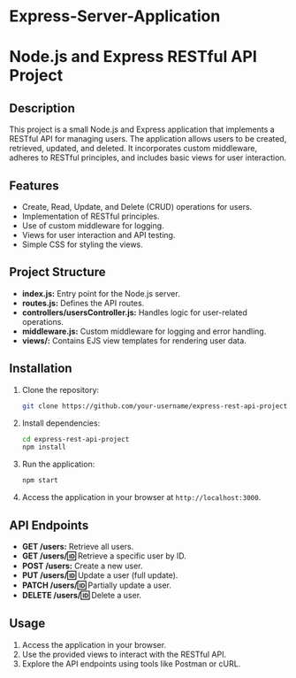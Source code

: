 # Express-Server-Application
# Node.js and Express RESTful API Project

## Description

This project is a small Node.js and Express application that implements a RESTful API for managing users. The application allows users to be created, retrieved, updated, and deleted. It incorporates custom middleware, adheres to RESTful principles, and includes basic views for user interaction.

## Features

- Create, Read, Update, and Delete (CRUD) operations for users.
- Implementation of RESTful principles.
- Use of custom middleware for logging.
- Views for user interaction and API testing.
- Simple CSS for styling the views.

## Project Structure

- **index.js:** Entry point for the Node.js server.
- **routes.js:** Defines the API routes.
- **controllers/usersController.js:** Handles logic for user-related operations.
- **middleware.js:** Custom middleware for logging and error handling.
- **views/:** Contains EJS view templates for rendering user data.

## Installation

1. Clone the repository:

    ```bash
    git clone https://github.com/your-username/express-rest-api-project.git
    ```

2. Install dependencies:

    ```bash
    cd express-rest-api-project
    npm install
    ```

3. Run the application:

    ```bash
    npm start
    ```

4. Access the application in your browser at `http://localhost:3000`.

## API Endpoints

- **GET /users:** Retrieve all users.
- **GET /users/:id:** Retrieve a specific user by ID.
- **POST /users:** Create a new user.
- **PUT /users/:id:** Update a user (full update).
- **PATCH /users/:id:** Partially update a user.
- **DELETE /users/:id:** Delete a user.

## Usage

1. Access the application in your browser.
2. Use the provided views to interact with the RESTful API.
3. Explore the API endpoints using tools like Postman or cURL.


